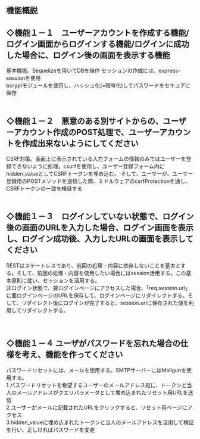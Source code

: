 ## 機能概説

## ◇機能１－１　ユーザーアカウントを作成する機能/ログイン画面からログインする機能/ログインに成功した場合に、ログイン後の画面を表示する機能

基本機能。Sequelizeを用いてDBを操作
セッションの作成には、express-sessionを使用  
bcryptモジュールを使用し、ハッシュ化(=暗号化)してパスワードをセキュアに保存  
　　
## ◇機能１－２　悪意のある別サイトからの、ユーザーアカウント作成のPOST処理で、ユーザーアカウントを作成出来ないようにしてください

CSRF対策。画面上に表示されている入力フォームの情報のみではユーザーを登録できないように処理。csurfを使用し、ユーザー登録フォーム内にhidden_valueとしてCSRFトークンを埋め込む。 
そして、ユーザーが、ユーザー登録用のPOSTメソッドを送信した際、ミドルウェアのcsrfProtectionを通し、CSRFトークンの一致を検証する  
　　
## ◇機能１－３　ログインしていない状態で、ログイン後の画面のURLを入力した場合、ログイン画面を表示し、ログイン成功後、入力したURLの画面を表示してください

RESTはステートレスであり、前回の処理・内容に依存しないことを基本とする。そして、前回の処理・内容を使用したい場合にはsession活用する。この基本原則に従い、セッションを活用する。  
非ログイン状態で、要ログインページにアクセスした場合、「req.session.url」に要ログインページのURLを保存して、ログインページにリダイレクトする。そして、リダイレクト後にログインが完了すると、session.urlに保存された値を利用してリダイレクトする。
  
　　
## ◇機能１－４ ユーザがパスワードを忘れた場合の仕様を考え、機能を作ってください

パスワードリセットには、メールを使用する。SMTPサーバーにはMailgunを使用する。  
1.パスワードリセットを希望するユーザーのメールアドレス宛に、トークンと当人のメールアドレスがクエリパラメータとして埋め込まれたリセット用URLを送信  
2.ユーザーがメールに記載されたURLをクリックすると、リセット用ページにアクセス  
3.hidden_valueに埋め込まれたトークンと当人のメールアドレスを活用して検証を行い、正しければパスワードを変更
